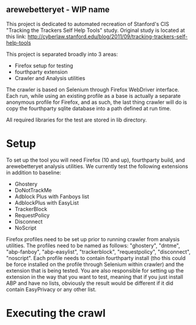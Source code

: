 arewebetteryet - WIP name
-------------------------

This project is dedicated to automated recreation of Stanford's CIS "Tracking the Trackers Self Help Tools" study.
Original study is located at this link: http://cyberlaw.stanford.edu/blog/2011/09/tracking-trackers-self-help-tools

This project is separated broadly into 3 areas:
- Firefox setup for testing
- fourthparty extension
- Crawler and Analysis utilities

The crawler is based on Selenium through Firefox WebDriver interface. Each run, while using an existing profile 
as a base is actually a separate anonymous profile for Firefox, and as such, the last thing crawler will do is
copy the fourthparty sqlite database into a path defined at run time.

All required libraries for the test are stored in lib directory.


Setup
=====

To set up the tool you will need Firefox (10 and up), fourthparty build, and arewebetteryet analysis utilities. 
We currently test the following extensions in addition to baseline:
- Ghostery
- DoNotTrackMe
- Adblock Plus with Fanboys list
- AdblockPlus with EasyList
- TrackerBlock
- RequestPolicy
- Disconnect
- NoScript

Firefox profiles need to be set up prior to running crawler from analysis utilities. The profiles need to be named
as follows: "ghostery", "dntme", "abp-fanboy", "abp-easylist", "trackerblock", "requestpolicy", "disconnect",
"noscript". Each profile needs to contain fourthparty install (tho this could be force installed on the profile
through Selenium within crawler) and the extension that is being tested. You are also responsible for setting up
the extension in the way that you want to test, meaning that if you just install ABP and have no lists, obviously
the result would be different if it did contain EasyPrivacy or any other list.

Executing the crawl
===================
